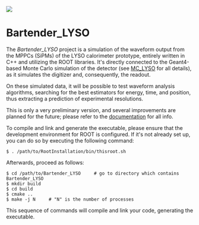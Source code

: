 <a href="https://lorebianco.github.io/Bartender_LYSO/">
  <img align="center" src="https://github.com/lorebianco/Bartender_LYSO/actions/workflows/docs.yml/badge.svg" />
</a>

# Bartender_LYSO
The *Bartender_LYSO* project is a simulation of the waveform output from the MPPCs (SiPMs) of the LYSO calorimeter prototype, entirely written in C++ and utilizing the ROOT libraries. It's directly connected to the Geant4-based Monte Carlo simulation of the detector (see [MC_LYSO](https://lorebianco.github.io/MC_LYSO/) for all details), as it simulates the digitizer and, consequently, the readout.

On these simulated data, it will be possible to test waveform analysis algorithms, searching for the best estimators for energy, time, and position, thus extracting a prediction of experimental resolutions.

This is only a very preliminary version, and several improvements are planned for the future; please refer to the [documentation](https://lorebianco.github.io/Bartender_LYSO/) for all info.


To compile and link and generate the executable, please ensure that the development environment for ROOT is configured. If it's not already set up, you can do so by executing the following command:
```
$ . /path/to/RootInstallation/bin/thisroot.sh
```
Afterwards, proceed as follows:
```
$ cd /path/to/Bartender_LYSO     # go to directory which contains Bartender_LYSO
$ mkdir build
$ cd build
$ cmake ..
$ make -j N     # "N" is the number of processes 
```
This sequence of commands will compile and link your code, generating the executable.

